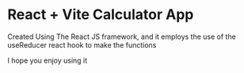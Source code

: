 # React + Vite Calculator App

Created Using The React JS framework, and it employs the use of the useReducer react hook to make the functions


I hope you enjoy using it
